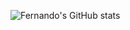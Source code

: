 
![Fernando's GitHub stats](https://github-readme-stats.vercel.app/api?username=FernandoDeMeer&show_icons=true&theme=github_dark)
